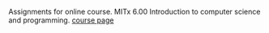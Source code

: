 Assignments for online course.
MITx 6.00 Introduction to computer science and programming.
[course page](https://www.edx.org/courses/MITx/6.00x/2013_Spring/about)
